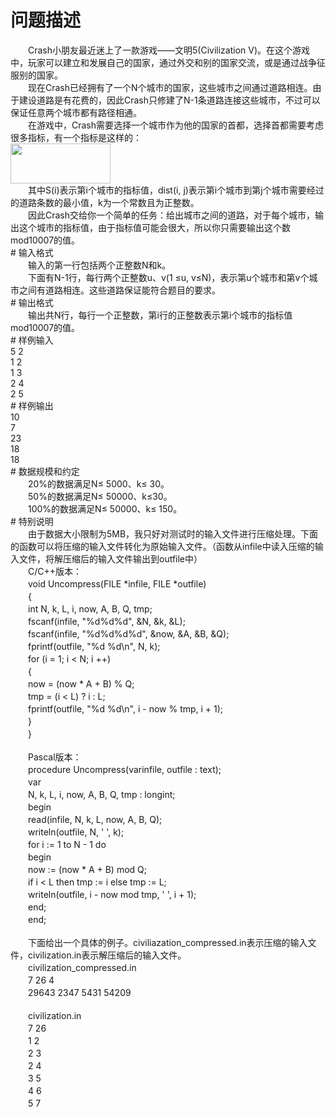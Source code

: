 <div id="pcont1" style="margin-top:20px; display:block;">

# 问题描述

<div class="pdcont">　　Crash小朋友最近迷上了一款游戏——文明5(Civilization V)。在这个游戏中，玩家可以建立和发展自己的国家，通过外交和别的国家交流，或是通过战争征服别的国家。<br/>
　　现在Crash已经拥有了一个N个城市的国家，这些城市之间通过道路相连。由于建设道路是有花费的，因此Crash只修建了N-1条道路连接这些城市，不过可以保证任意两个城市都有路径相通。<br/>
　　在游戏中，Crash需要选择一个城市作为他的国家的首都，选择首都需要考虑很多指标，有一个指标是这样的：<br/>
<img width="160" height="64" src="source/tsinsen/A1233/img/aHR0cDovL3d3dy50c2luc2VuLmNvbS9SZXF1aXJlRmlsZS5kbz9maWQ9dEo3Mkc3RUY=.do"/><br/>
　　其中S(i)表示第i个城市的指标值，dist(i, j)表示第i个城市到第j个城市需要经过的道路条数的最小值，k为一个常数且为正整数。<br/>
　　因此Crash交给你一个简单的任务：给出城市之间的道路，对于每个城市，输出这个城市的指标值，由于指标值可能会很大，所以你只需要输出这个数mod10007的值。</div>
# 输入格式

<div class="pdcont">　　输入的第一行包括两个正整数N和k。<br/>
　　下面有N-1行，每行两个正整数u、v(1 ≤u, v≤N)，表示第u个城市和第v个城市之间有道路相连。这些道路保证能符合题目的要求。</div>
# 输出格式

<div class="pdcont">　　输出共N行，每行一个正整数，第i行的正整数表示第i个城市的指标值mod10007的值。</div>
# 样例输入

<div class="pddata">5 2<br/>
1 2<br/>
1 3<br/>
2 4<br/>
2 5</div>
# 样例输出

<div class="pddata">10<br/>
7<br/>
23<br/>
18<br/>
18</div>
# 数据规模和约定

<div class="pdcont">　　20%的数据满足N≤ 5000、k≤ 30。<br/>
　　50%的数据满足N≤ 50000、k≤30。<br/>
　　100%的数据满足N≤ 50000、k≤ 150。</div>
# 特别说明

<div class="pdcont">　　由于数据大小限制为5MB，我只好对测试时的输入文件进行压缩处理。下面的函数可以将压缩的输入文件转化为原始输入文件。（函数从infile中读入压缩的输入文件，将解压缩后的输入文件输出到outfile中）<br/>
　　C/C++版本：<br/>
　　void Uncompress(FILE *infile, FILE *outfile)<br/>
　　{<br/>
　　int N, k, L, i, now, A, B, Q, tmp;<br/>
　　fscanf(infile, &#34;%d%d%d&#34;, &amp;N, &amp;k, &amp;L);<br/>
　　fscanf(infile, &#34;%d%d%d%d&#34;, &amp;now, &amp;A, &amp;B, &amp;Q);<br/>
　　fprintf(outfile, &#34;%d %d\n&#34;, N, k);<br/>
　　for (i = 1; i &lt; N; i ++)<br/>
　　{<br/>
　　now = (now * A + B) % Q;<br/>
　　tmp = (i &lt; L) ? i : L;<br/>
　　fprintf(outfile, &#34;%d %d\n&#34;, i - now % tmp, i + 1);<br/>
　　}<br/>
　　}<br/>
<br/>
　　Pascal版本：<br/>
　　procedure Uncompress(varinfile, outfile : text);<br/>
　　var<br/>
　　N, k, L, i, now, A, B, Q, tmp : longint;<br/>
　　begin<br/>
　　read(infile, N, k, L, now, A, B, Q);<br/>
　　writeln(outfile, N, &#39; &#39;, k);<br/>
　　for i := 1 to N - 1 do<br/>
　　begin<br/>
　　now := (now * A + B) mod Q;<br/>
　　if i &lt; L then tmp := i else tmp := L;<br/>
　　writeln(outfile, i - now mod tmp, &#39; &#39;, i + 1);<br/>
　　end;<br/>
　　end;<br/>
<br/>
　　下面给出一个具体的例子。civiliazation_compressed.in表示压缩的输入文件，civilization.in表示解压缩后的输入文件。<br/>
　　civilization_compressed.in<br/>
　　7 26 4<br/>
　　29643 2347 5431 54209<br/>
<br/>
　　civilization.in<br/>
　　7 26<br/>
　　1 2<br/>
　　2 3<br/>
　　2 4<br/>
　　3 5<br/>
　　4 6<br/>
　　5 7</div>

</div>